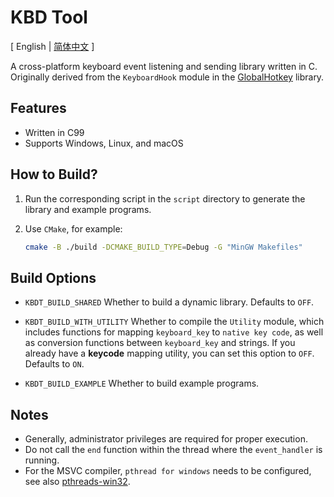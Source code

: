 # KBD Tool

[ English | [简体中文](./README_CN.md) ]

A cross-platform keyboard event listening and sending library written in C. Originally derived from the `KeyboardHook` module in the [GlobalHotkey](https://github.com/JaderoChan/GlobalHotkey) library.

## Features

- Written in C99
- Supports Windows, Linux, and macOS

## How to Build?

1. Run the corresponding script in the `script` directory to generate the library and example programs.
2. Use `CMake`, for example:

   ```sh
   cmake -B ./build -DCMAKE_BUILD_TYPE=Debug -G "MinGW Makefiles"
   ```

## Build Options

- `KBDT_BUILD_SHARED`
  Whether to build a dynamic library. Defaults to `OFF`.

- `KBDT_BUILD_WITH_UTILITY`
  Whether to compile the `Utility` module, which includes functions for mapping `keyboard_key` to `native key code`, as well as conversion functions between `keyboard_key` and strings. If you already have a **keycode** mapping utility, you can set this option to `OFF`. Defaults to `ON`.

- `KBDT_BUILD_EXAMPLE`
  Whether to build example programs.

## Notes

- Generally, administrator privileges are required for proper execution.
- Do not call the `end` function within the thread where the `event_handler` is running.
- For the MSVC compiler, `pthread for windows` needs to be configured, see also [pthreads-win32](https://sourceware.org/pthreads-win32/).
